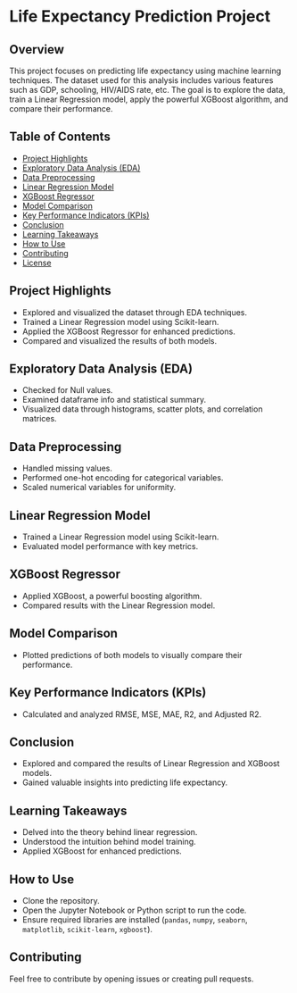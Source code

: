 # Life Expectancy Prediction Project


## Overview

This project focuses on predicting life expectancy using machine learning techniques. The dataset used for this analysis includes various features such as GDP, schooling, HIV/AIDS rate, etc. The goal is to explore the data, train a Linear Regression model, apply the powerful XGBoost algorithm, and compare their performance.

## Table of Contents

- [Project Highlights](#project-highlights)
- [Exploratory Data Analysis (EDA)](#exploratory-data-analysis-eda)
- [Data Preprocessing](#data-preprocessing)
- [Linear Regression Model](#linear-regression-model)
- [XGBoost Regressor](#xgboost-regressor)
- [Model Comparison](#model-comparison)
- [Key Performance Indicators (KPIs)](#key-performance-indicators-kpis)
- [Conclusion](#conclusion)
- [Learning Takeaways](#learning-takeaways)
- [How to Use](#how-to-use)
- [Contributing](#contributing)
- [License](#license)

## Project Highlights

- Explored and visualized the dataset through EDA techniques.
- Trained a Linear Regression model using Scikit-learn.
- Applied the XGBoost Regressor for enhanced predictions.
- Compared and visualized the results of both models.

## Exploratory Data Analysis (EDA)

- Checked for Null values.
- Examined dataframe info and statistical summary.
- Visualized data through histograms, scatter plots, and correlation matrices.

## Data Preprocessing

- Handled missing values.
- Performed one-hot encoding for categorical variables.
- Scaled numerical variables for uniformity.

## Linear Regression Model

- Trained a Linear Regression model using Scikit-learn.
- Evaluated model performance with key metrics.

## XGBoost Regressor

- Applied XGBoost, a powerful boosting algorithm.
- Compared results with the Linear Regression model.

## Model Comparison

- Plotted predictions of both models to visually compare their performance.

## Key Performance Indicators (KPIs)

- Calculated and analyzed RMSE, MSE, MAE, R2, and Adjusted R2.

## Conclusion

- Explored and compared the results of Linear Regression and XGBoost models.
- Gained valuable insights into predicting life expectancy.

## Learning Takeaways

- Delved into the theory behind linear regression.
- Understood the intuition behind model training.
- Applied XGBoost for enhanced predictions.

## How to Use

- Clone the repository.
- Open the Jupyter Notebook or Python script to run the code.
- Ensure required libraries are installed (`pandas`, `numpy`, `seaborn`, `matplotlib`, `scikit-learn`, `xgboost`).

## Contributing

Feel free to contribute by opening issues or creating pull requests.
